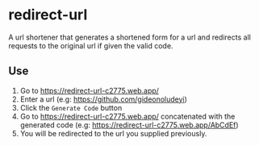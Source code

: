 # redirect-url
A url shortener that generates a shortened form for a url and redirects all requests to the original url if given the valid code.

## Use
1. Go to https://redirect-url-c2775.web.app/
2. Enter a url (e.g: https://github.com/gideonoludeyi)
3. Click the `Generate Code` button
4. Go to https://redirect-url-c2775.web.app/ concatenated with the generated code (e.g: https://redirect-url-c2775.web.app/AbCdEf)
5. You will be redirected to the url you supplied previously.
